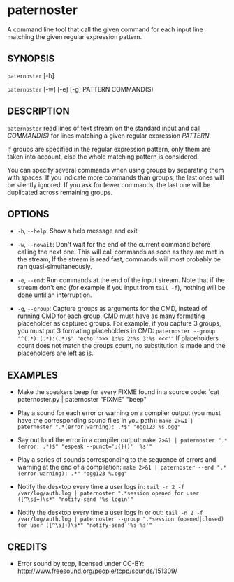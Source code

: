 paternoster
===========

A command line tool that call the given command for each input line matching the given regular expression pattern.


## SYNOPSIS

`paternoster` [-h]

`paternoster` [-w] [-e] [-g] PATTERN COMMAND(S)


## DESCRIPTION

`paternoster` read lines of text stream on the standard input and call
*COMMAND(S)* for lines matching a given regular expression *PATTERN*.

If groups are specified in the regular expression pattern, only them are taken
into account, else the whole matching pattern is considered.

You can specify several commands when using groups by separating them with
spaces. If you indicate more commands than groups, the last ones will be
silently ignored.  If you ask for fewer commands, the last one will be
duplicated across remaining groups.


## OPTIONS

* `-h`, `--help`:
  Show a help message and exit

* `-w`, `--nowait`:
  Don't wait for the end of the current command before calling the next one.
  This will call commands as soon as they are met in the stream, 
  If the stream is read fast, commands will most probably be ran quasi-simultaneously.

* `-e`, `--end`:
  Run commands at the end of the input stream.
  Note that if the stream don't end (for example if you input from `tail -f`),
  nothing will be done until an interruption.

* `-g`, `--group`:
  Capture groups as arguments for the CMD, instead of running CMD for each group.
  CMD must have as many formating placeholder as captured groups.
  For example, if you capture 3 groups, you must put 3 formating placeholders in CMD:
    `paternoster --group "^(.*):(.*):(.*)$" "echo '>>> 1:%s 2:%s 3:%s <<<'"`
  If placeholders count does not match the groups count, no substitution is made
  and the placeholders are left as is.


## EXAMPLES

* Make the speakers beep for every FIXME found in a source code:
 `cat paternoster.py | paternoster "FIXME" "beep"

* Play a sound for each error or warning on a compiler output (you must have the
  corresponding sound files in you path):
  `make 2>&1 | paternoster ".*(error|warning): .*$" "ogg123 %s.ogg"`

* Say out loud the error in a compiler output:
  `make 2>&1 | paternoster ".*(error: .*)$" "espeak --punct=';{}()' '%s'"`

* Play a series of sounds corresponding to the sequence of errors and warning
  at the end of a compilation:
  `make 2>&1 | paternoster --end ".*(error|warning): .*" "ogg123 %.ogg"`

* Notify the desktop every time a user logs in:
  `tail -n 2 -f /var/log/auth.log | paternoster ".*session opened for user ([^\s]+)\s*" "notify-send '%s login'"`

* Notify the desktop every time a user logs in or out:
  `tail -n 2 -f /var/log/auth.log | paternoster --group ".*session (opened|closed) for user ([^\s]+)\s*" "notify-send '%s %s'"`


## CREDITS

* Error sound by tcpp, licensed under CC-BY: http://www.freesound.org/people/tcpp/sounds/151309/

